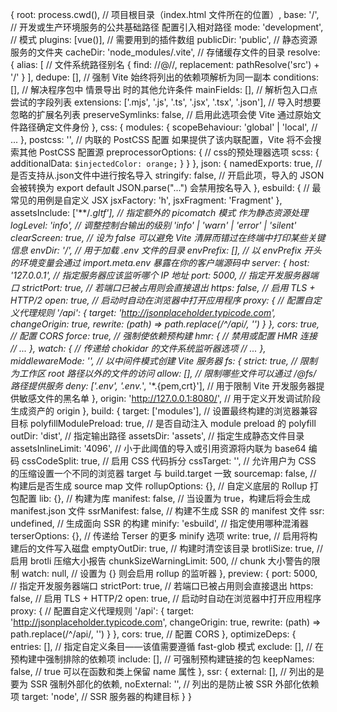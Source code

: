 {
  root: process.cwd(), // 项目根目录（index.html 文件所在的位置）,
  base: '/', // 开发或生产环境服务的公共基础路径 配置引入相对路径
  mode: 'development', // 模式
  plugins: [vue()], // 需要用到的插件数组
  publicDir: 'public', // 静态资源服务的文件夹
  cacheDir: 'node_modules/.vite', // 存储缓存文件的目录
  resolve: {
    alias: [ // 文件系统路径别名
      {
        find: //@//,
        replacement: pathResolve('src') + '/'
      }
    ],
    dedupe: [], // 强制 Vite 始终将列出的依赖项解析为同一副本
    conditions: [], // 解决程序包中 情景导出 时的其他允许条件
    mainFields: [], // 解析包入口点尝试的字段列表
    extensions: ['.mjs', '.js', '.ts', '.jsx', '.tsx', '.json'], // 导入时想要忽略的扩展名列表
    preserveSymlinks: false, // 启用此选项会使 Vite 通过原始文件路径确定文件身份
  },
  css: {
    modules: {
      scopeBehaviour: 'global' | 'local',
      // ...
    },
    postcss: '', // 内联的 PostCSS 配置 如果提供了该内联配置，Vite 将不会搜索其他 PostCSS 配置源
    preprocessorOptions: { // css的预处理器选项
      scss: {
        additionalData: `$injectedColor: orange;`
      }
    }
  },
  json: {
    namedExports: true, // 是否支持从.json文件中进行按名导入
    stringify: false, //  开启此项，导入的 JSON 会被转换为 export default JSON.parse("...") 会禁用按名导入
  },
  esbuild: { // 最常见的用例是自定义 JSX
    jsxFactory: 'h',
    jsxFragment: 'Fragment'
  },
  assetsInclude: ['**/*.gltf'], // 指定额外的 picomatch 模式 作为静态资源处理
  logLevel: 'info', // 调整控制台输出的级别 'info' | 'warn' | 'error' | 'silent'
  clearScreen: true, // 设为 false 可以避免 Vite 清屏而错过在终端中打印某些关键信息
  envDir: '/', // 用于加载 .env 文件的目录
  envPrefix: [], // 以 envPrefix 开头的环境变量会通过 import.meta.env 暴露在你的客户端源码中
  server: {
    host: '127.0.0.1', // 指定服务器应该监听哪个 IP 地址
    port: 5000, // 指定开发服务器端口
    strictPort: true, // 若端口已被占用则会直接退出
    https: false, // 启用 TLS + HTTP/2
    open: true, // 启动时自动在浏览器中打开应用程序
    proxy: { // 配置自定义代理规则
      '/api': {
        target: 'http://jsonplaceholder.typicode.com',
        changeOrigin: true,
        rewrite: (path) => path.replace(/^/api/, '')
      }
    },
    cors: true, // 配置 CORS
    force: true, // 强制使依赖预构建
    hmr: { // 禁用或配置 HMR 连接
      // ...
    },
    watch: { // 传递给 chokidar 的文件系统监听器选项
      // ...
    },
    middlewareMode: '', // 以中间件模式创建 Vite 服务器
    fs: {
      strict: true, // 限制为工作区 root 路径以外的文件的访问
      allow: [], // 限制哪些文件可以通过 /@fs/ 路径提供服务
      deny: ['.env', '.env.*', '*.{pem,crt}'], // 用于限制 Vite 开发服务器提供敏感文件的黑名单
    },
    origin: 'http://127.0.0.1:8080/', // 用于定义开发调试阶段生成资产的 origin
  },
  build: {
    target: ['modules'], // 设置最终构建的浏览器兼容目标
    polyfillModulePreload: true, // 是否自动注入 module preload 的 polyfill
    outDir: 'dist', // 指定输出路径
    assetsDir: 'assets', // 指定生成静态文件目录
    assetsInlineLimit: '4096', // 小于此阈值的导入或引用资源将内联为 base64 编码
    cssCodeSplit: true, // 启用 CSS 代码拆分
    cssTarget: '', // 允许用户为 CSS 的压缩设置一个不同的浏览器 target 与 build.target 一致
    sourcemap: false, // 构建后是否生成 source map 文件
    rollupOptions: {}, // 自定义底层的 Rollup 打包配置
    lib: {}, // 构建为库
    manifest: false, // 当设置为 true，构建后将会生成 manifest.json 文件
    ssrManifest: false, // 构建不生成 SSR 的 manifest 文件
    ssr: undefined, // 生成面向 SSR 的构建
    minify: 'esbuild', // 指定使用哪种混淆器
    terserOptions: {}, // 传递给 Terser 的更多 minify 选项
    write: true, // 启用将构建后的文件写入磁盘
    emptyOutDir: true, // 构建时清空该目录
    brotliSize: true, // 启用 brotli 压缩大小报告
    chunkSizeWarningLimit: 500, // chunk 大小警告的限制
    watch: null, // 设置为 {} 则会启用 rollup 的监听器
  },
  preview: {
    port: 5000, // 指定开发服务器端口
    strictPort: true, // 若端口已被占用则会直接退出
    https: false, // 启用 TLS + HTTP/2
    open: true, // 启动时自动在浏览器中打开应用程序
    proxy: { // 配置自定义代理规则
      '/api': {
        target: 'http://jsonplaceholder.typicode.com',
        changeOrigin: true,
        rewrite: (path) => path.replace(/^/api/, '')
      }
    },
    cors: true, // 配置 CORS
  },
  optimizeDeps: {
    entries: [], // 指定自定义条目——该值需要遵循 fast-glob 模式
    exclude: [], // 在预构建中强制排除的依赖项
    include: [], // 可强制预构建链接的包
    keepNames: false, // true 可以在函数和类上保留 name 属性
  },
  ssr: {
    external: [], // 列出的是要为 SSR 强制外部化的依赖,
    noExternal: '', // 列出的是防止被 SSR 外部化依赖项
    target: 'node', // SSR 服务器的构建目标
  }
}
